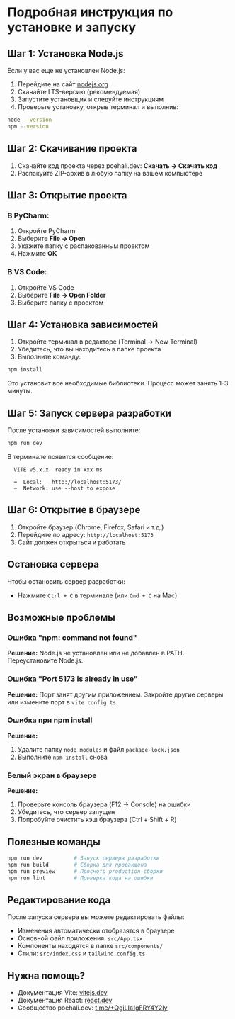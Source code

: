 # Подробная инструкция по установке и запуску

## Шаг 1: Установка Node.js

Если у вас еще не установлен Node.js:

1. Перейдите на сайт [nodejs.org](https://nodejs.org/)
2. Скачайте LTS-версию (рекомендуемая)
3. Запустите установщик и следуйте инструкциям
4. Проверьте установку, открыв терминал и выполнив:
```bash
node --version
npm --version
```

## Шаг 2: Скачивание проекта

1. Скачайте код проекта через poehali.dev: **Скачать → Скачать код**
2. Распакуйте ZIP-архив в любую папку на вашем компьютере

## Шаг 3: Открытие проекта

### В PyCharm:
1. Откройте PyCharm
2. Выберите **File → Open**
3. Укажите папку с распакованным проектом
4. Нажмите **OK**

### В VS Code:
1. Откройте VS Code
2. Выберите **File → Open Folder**
3. Выберите папку с проектом

## Шаг 4: Установка зависимостей

1. Откройте терминал в редакторе (Terminal → New Terminal)
2. Убедитесь, что вы находитесь в папке проекта
3. Выполните команду:
```bash
npm install
```

Это установит все необходимые библиотеки. Процесс может занять 1-3 минуты.

## Шаг 5: Запуск сервера разработки

После установки зависимостей выполните:
```bash
npm run dev
```

В терминале появится сообщение:
```
  VITE v5.x.x  ready in xxx ms

  ➜  Local:   http://localhost:5173/
  ➜  Network: use --host to expose
```

## Шаг 6: Открытие в браузере

1. Откройте браузер (Chrome, Firefox, Safari и т.д.)
2. Перейдите по адресу: `http://localhost:5173`
3. Сайт должен открыться и работать

## Остановка сервера

Чтобы остановить сервер разработки:
- Нажмите `Ctrl + C` в терминале (или `Cmd + C` на Mac)

## Возможные проблемы

### Ошибка "npm: command not found"
**Решение:** Node.js не установлен или не добавлен в PATH. Переустановите Node.js.

### Ошибка "Port 5173 is already in use"
**Решение:** Порт занят другим приложением. Закройте другие серверы или измените порт в `vite.config.ts`.

### Ошибка при npm install
**Решение:** 
1. Удалите папку `node_modules` и файл `package-lock.json`
2. Выполните `npm install` снова

### Белый экран в браузере
**Решение:**
1. Проверьте консоль браузера (F12 → Console) на ошибки
2. Убедитесь, что сервер запущен
3. Попробуйте очистить кэш браузера (Ctrl + Shift + R)

## Полезные команды

```bash
npm run dev          # Запуск сервера разработки
npm run build        # Сборка для продакшена
npm run preview      # Просмотр production-сборки
npm run lint         # Проверка кода на ошибки
```

## Редактирование кода

После запуска сервера вы можете редактировать файлы:
- Изменения автоматически отобразятся в браузере
- Основной файл приложения: `src/App.tsx`
- Компоненты находятся в папке `src/components/`
- Стили: `src/index.css` и `tailwind.config.ts`

## Нужна помощь?

- Документация Vite: [vitejs.dev](https://vitejs.dev/)
- Документация React: [react.dev](https://react.dev/)
- Сообщество poehali.dev: [t.me/+QgiLIa1gFRY4Y2Iy](https://t.me/+QgiLIa1gFRY4Y2Iy)
